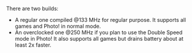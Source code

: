 There are two builds:
- A regular one compiled @133 MHz for regular purpose. It supports all games and Photo! in normal mode.
- An overclocked one @250 MHz if you plan to use the Double Speed mode in Photo! It also supports all games but drains battery about at least 2x faster.
